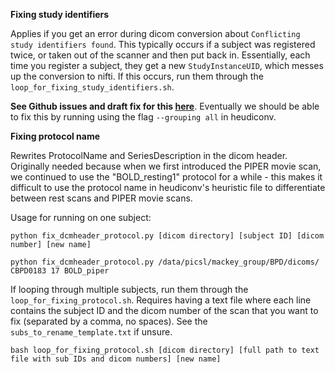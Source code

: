 
__Fixing study identifiers__

Applies if you get an error during dicom conversion about `Conflicting study identifiers found`. This typically occurs if a subject was registered twice, or taken out of the scanner and then put back in. Essentially, each time you register a subject, they get a new `StudyInstanceUID`, which messes up the conversion to nifti. If this occurs, run them through the `loop_for_fixing_study_identifiers.sh`.

**See Github issues and draft fix for this [here](https://github.com/nipy/heudiconv/pull/359)**.
Eventually we should be able to fix this by running using the flag `--grouping all` in heudiconv.


__Fixing protocol name__

Rewrites ProtocolName and SeriesDescription in the dicom header. Originally needed because when we first introduced the PIPER movie scan, we continued to use the "BOLD_resting1" protocol for a while - this makes it difficult to use the protocol name in heudiconv's heuristic file to differentiate between rest scans and PIPER movie scans.

Usage for running on one subject:

`python fix_dcmheader_protocol.py [dicom directory] [subject ID] [dicom number] [new name]`


`python fix_dcmheader_protocol.py /data/picsl/mackey_group/BPD/dicoms/ CBPD0183 17 BOLD_piper`

If looping through multiple subjects, run them through the `loop_for_fixing_protocol.sh`. Requires having a text file where each line contains the subject ID and the dicom number of the scan that you want to fix (separated by a comma, no spaces). See the `subs_to_rename_template.txt` if unsure.

`bash loop_for_fixing_protocol.sh [dicom directory] [full path to text file with sub IDs and dicom numbers] [new name]`